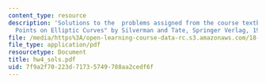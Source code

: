 ```yaml
---
content_type: resource
description: 'Solutions to the  problems assigned from the course textbook: "Rational
  Points on Elliptic Curves" by Silverman and Tate, Springer Verlag, 1992.'
file: /media/https%3A/open-learning-course-data-rc.s3.amazonaws.com/18-704-seminar-in-algebra-and-number-theory-rational-points-on-elliptic-curves-fall-2004/7f9a2f70223d71735749788aa2cedf6f_hw4_sols.pdf
file_type: application/pdf
resourcetype: Document
title: hw4_sols.pdf
uid: 7f9a2f70-223d-7173-5749-788aa2cedf6f
---
```

